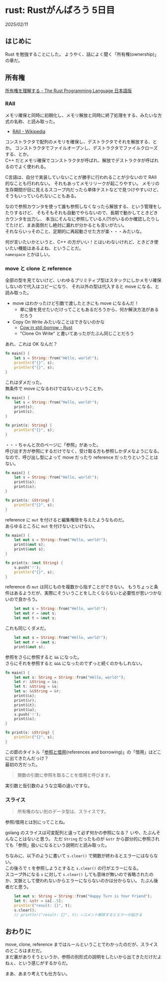# rust: Rustがんばろう 5日目

_2025/02/11_

## はじめに

Rust を勉強することにした。
ようやく、話によく聞く「所有権(ownership)」の章だ。

## 所有権

[所有権を理解する - The Rust Programming Language 日本語版](https://doc.rust-jp.rs/book-ja/ch04-00-understanding-ownership.html)

### RAII

メモリ確保と同時に初期化し、メモリ解放と同時に終了処理をする、みたいな方式の名称、と読み取った。

* [RAII - Wikipedia](https://ja.wikipedia.org/wiki/RAII)

コンストラクタで配列のメモリを確保し、デストラクタでそれを解放する、とか。
コンストラクタでファイルオープンし、デストラクタでファイルクローズする、とか。  
C++ だとメモリ確保でコンストラクタが呼ばれ、解放でデストラクタが呼ばれるのでよく使われる。

C言語は、自分で実装していないことが勝手に行われることが少ないので RAII 的なことも行われない。
それもあってメモリリークが起こりやすい。
メモリの生存期間が目に見えるスコープ内だったら単体テストなどで見つけやすいけど、
そうもいっていられないこともある。

なので参照カウンタを使って誰も参照しなくなったら解放する、という管理をしたりするけど、
そもそもそれも自動でやらないので、長期で動かしてときどきカウンタを出力し、
本当にそんなに参照している人(?)がいるのか確認したりしてたけど、まあ面倒だし絶対に漏れが分かるとも言いがたい。  
それならいっそのこと、定期的に再起動させた方が楽・・・みたいな。

何が言いたいかというと、C++ の方がいい！とはいわないけれど、ときどき使いたい機能はあるよね、ということだ。  
`namespace` とかほしい。

### move と clone と reference

全部の型を見てないけど、いわゆるプリミティブ型はスタックにしかメモリ確保しないので代入はコピーになり、
それ以外の型は代入すると move になる、と読み取った。

* move はわかったけど引数で渡したときにも move になるんだ！
  * 単に値を見せたいだけってこともあるだろうから、何か解決方法があるだろう
* Copy On Write みたいなことはできないのかな
  * [Cow in std::borrow - Rust](https://doc.rust-lang.org/std/borrow/enum.Cow.html)
  * "Clone On Write" と書いてあったがたぶん同じことだろう

あれ、これは OK なんだ？

```rust
fn main() {
    let s = String::from("Hello, world!");
    println!("{}", s);
    println!("{}", s);
}
```

これはダメだった。  
無条件で move になるわけではないということか。

```rust
fn main() {
    let s = String::from("Hello, world!");
    print(s);
    print(s);
}

fn print(s: String) {
    println!("{}", s);
}
```

・・・ちゃんと次のページに「参照」があった。  
呼び出す方が参照にするだけでなく、受け取る方も参照しかダメなようになる。  
なので、呼び出し型によって move だったり reference だったりということはない。

```rust
fn main() {
    let s = String::from("Hello, world!");
    print(&s);
    print(&s);
}

fn print(s: &String) {
    println!("{}", s);
}
```

reference に `mut` を付けると編集権限を与えたようなものだ。  
あらゆるところに `mut` を付けないといけない。

```rust
fn main() {
    let mut s = String::from("Hello, world!");
    print(&mut s);
    print(&mut s);
}

fn print(s: &mut String) {
    s.push('!');
    println!("{}", s);
}
```

reference の `mut` は同じものを複数から指すことができない。
もうちょっと条件はあるようだが、実際にそういうことをしたくならないと必要性が思いつかないので良かろう。

```rust
    let mut s = String::from("Hello, world!");
    let mut r = &mut s;
    let mut t = &mut s;
```

これも同じくダメだ。

```rust
    let mut s = String::from("Hello, world!");
    let mut r = &mut s;
    print(&mut s);
```

参照をさらに参照すると `&&` になった。  
さらにそれを参照すると `&&&` になったのでずっと続くのかもしれない。

```rust
fn main() {
    let mut s: String = String::from("Hello, world!");
    let r: &String = &s;
    let t: &String = &s;
    let u: &&String = &r;
    print(&s);
    print(&r);
    print(&t);
    print(&u);
    s.push('!');
    print(&s);
}

fn print(s: &String) {
    println!("{}", s);
}
```

この節のタイトル「[参照と借用](https://doc.rust-jp.rs/book-ja/ch04-02-references-and-borrowing.html#%E5%8F%82%E7%85%A7%E3%81%A8%E5%80%9F%E7%94%A8)(references and borrowing)」の「借用」はどこに出てきたんだっけ？  
最初の方だった。

> 関数の引数に参照を取ることを借用と呼びます。

実引数と仮引数のような立場の違いですな。

### スライス

> 所有権のない別のデータ型は、スライスです。

参照/借用とは別にってことね。  

golang のスライスは可変配列と違って必ず何かの参照になる？ 
いや、たぶんそんなことはないと思う。
ただ `String` だったものが `&str` から部分的に参照されても「参照」扱いになるという説明だと読み取った。

ちなみに、以下のように書いて `s.clear()` で関数が終わるとエラーにはならない。  
この後ろで `t` を参照しようとすると `s.clear()` の行がエラーになる。  
スコープ外になる `s` に対して `s.clear()` しても意味が無いので省略されたのか、文脈として使われないからエラーにならないのかは分からない。
たぶん後者だと思う。

```rust
    let mut s: String = String::from("Happy Turn is Your Friend");
    let t: &str = &s[..5];
    println!("result: {}", t);
    s.clear();
    // println!("result: {}", t); ←コメント解除するとエラーが起きる
```

## おわりに

move, clone, reference まではルールということでわかったのだが、スライスのところはまだだ。  
まだ裏がありそうというか、参照の別形式の説明をしたいから出てきただけだよねぇ、という感じがするからだ。

まあ、あまり考えても仕方ない。
